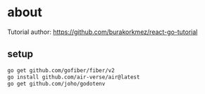 # about

Tutorial author: <https://github.com/burakorkmez/react-go-tutorial>

## setup

```bash
go get github.com/gofiber/fiber/v2
go install github.com/air-verse/air@latest
go get github.com/joho/godotenv
```
